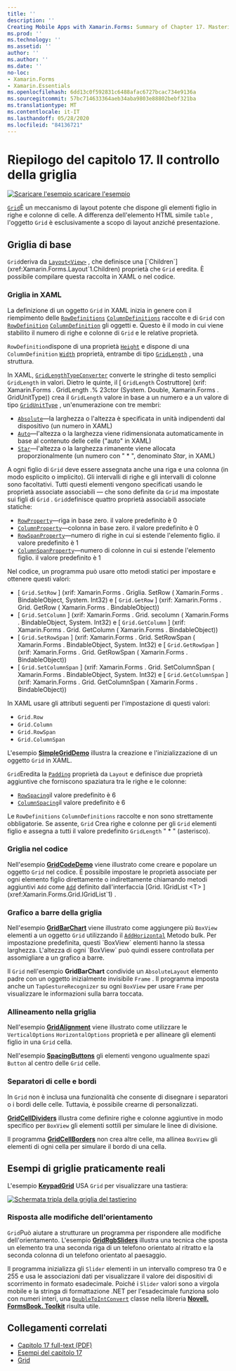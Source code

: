 ```yaml
---
title: ''
description: ''
Creating Mobile Apps with Xamarin.Forms: Summary of Chapter 17. Mastering the Grid''
ms.prod: ''
ms.technology: ''
ms.assetid: ''
author: ''
ms.author: ''
ms.date: ''
no-loc:
- Xamarin.Forms
- Xamarin.Essentials
ms.openlocfilehash: 6dd13c0f592831c6488afac6727bcac734e9136a
ms.sourcegitcommit: 57bc714633364aeb34aba9803e88802bebf321ba
ms.translationtype: MT
ms.contentlocale: it-IT
ms.lasthandoff: 05/28/2020
ms.locfileid: "84136721"
---
```

# <a name="summary-of-chapter-17-mastering-the-grid"></a>Riepilogo del capitolo 17. Il controllo della griglia

[![Scaricare ](~/media/shared/download.png) l'esempio scaricare l'esempio](https://github.com/xamarin/xamarin-forms-book-samples/tree/master/Chapter17)

[`Grid`](xref:Xamarin.Forms.Grid)È un meccanismo di layout potente che dispone gli elementi figlio in righe e colonne di celle. A differenza dell'elemento HTML simile `table` , l'oggetto `Grid` è esclusivamente a scopo di layout anziché presentazione.

## <a name="the-basic-grid"></a>Griglia di base

`Grid`deriva da [`Layout<View>`](xref:Xamarin.Forms.Layout`1) , che definisce una [`Children`](xref:Xamarin.Forms.Layout`1.Children) proprietà che `Grid` eredita. È possibile compilare questa raccolta in XAML o nel codice.

### <a name="the-grid-in-xaml"></a>Griglia in XAML

La definizione di un oggetto `Grid` in XAML inizia in genere con il riempimento delle [`RowDefinitions`](xref:Xamarin.Forms.Grid.RowDefinitions) [`ColumnDefinitions`](xref:Xamarin.Forms.Grid.ColumnDefinitions) raccolte e di `Grid` con [`RowDefinition`](xref:Xamarin.Forms.RowDefinition) [`ColumnDefinition`](xref:Xamarin.Forms.ColumnDefinition) gli oggetti e. Questo è il modo in cui viene stabilito il numero di righe e colonne di `Grid` e le relative proprietà.

`RowDefinition`dispone di una proprietà [`Height`](xref:Xamarin.Forms.RowDefinition.Height) e dispone di una `ColumnDefinition` [`Width`](xref:Xamarin.Forms.ColumnDefinition.Width) proprietà, entrambe di tipo [`GridLength`](xref:Xamarin.Forms.GridLength) , una struttura.

In XAML, [`GridLengthTypeConverter`](xref:Xamarin.Forms.GridLengthTypeConverter) converte le stringhe di testo semplici `GridLength` in valori. Dietro le quinte, il [ `GridLength` Costruttore] (xrif: Xamarin.Forms . GridLength .% 23ctor (System. Double, Xamarin.Forms . GridUnitType)) crea il `GridLength` valore in base a un numero e a un valore di tipo [`GridUnitType`](xref:Xamarin.Forms.GridUnitType) , un'enumerazione con tre membri:

- [`Absolute`](xref:Xamarin.Forms.GridUnitType.Absolute)&mdash;la larghezza o l'altezza è specificata in unità indipendenti dal dispositivo (un numero in XAML)
- [`Auto`](xref:Xamarin.Forms.GridUnitType.Auto)&mdash;l'altezza o la larghezza viene ridimensionata automaticamente in base al contenuto delle celle ("auto" in XAML)
- [`Star`](xref:Xamarin.Forms.GridUnitType.Star)&mdash;l'altezza o la larghezza rimanente viene allocata proporzionalmente (un numero con " \* ", denominato *Star*, in XAML)

A ogni figlio di `Grid` deve essere assegnata anche una riga e una colonna (in modo esplicito o implicito). Gli intervalli di righe e gli intervalli di colonne sono facoltativi. Tutti questi elementi vengono specificati usando le proprietà associate associabili &mdash; che sono definite da `Grid` ma impostate sui figli di `Grid` . `Grid`definisce quattro proprietà associabili associate statiche:

- [`RowProperty`](xref:Xamarin.Forms.Grid.RowProperty)&mdash;riga in base zero. il valore predefinito è 0
- [`ColumnProperty`](xref:Xamarin.Forms.Grid.ColumnProperty)&mdash;colonna in base zero. il valore predefinito è 0
- [`RowSpanProperty`](xref:Xamarin.Forms.Grid.RowSpanProperty)&mdash;numero di righe in cui si estende l'elemento figlio. il valore predefinito è 1
- [`ColumnSpanProperty`](xref:Xamarin.Forms.Grid.ColumnSpanProperty)&mdash;numero di colonne in cui si estende l'elemento figlio. il valore predefinito è 1

Nel codice, un programma può usare otto metodi statici per impostare e ottenere questi valori:

- [ `Grid.SetRow` ] (xrif: Xamarin.Forms . Griglia. SetRow ( Xamarin.Forms . BindableObject, System. Int32) e [ `Grid.GetRow` ] (xrif: Xamarin.Forms . Grid. GetRow ( Xamarin.Forms . BindableObject))
- [ `Grid.SetColumn` ] (xrif: Xamarin.Forms . Grid. secolumn ( Xamarin.Forms . BindableObject, System. Int32) e [ `Grid.GetColumn` ] (xrif: Xamarin.Forms . Grid. GetColumn ( Xamarin.Forms . BindableObject))
- [ `Grid.SetRowSpan` ] (xrif: Xamarin.Forms . Grid. SetRowSpan ( Xamarin.Forms . BindableObject, System. Int32) e [ `Grid.GetRowSpan` ] (xrif: Xamarin.Forms . Grid. GetRowSpan ( Xamarin.Forms . BindableObject))
- [ `Grid.SetColumnSpan` ] (xrif: Xamarin.Forms . Grid. SetColumnSpan ( Xamarin.Forms . BindableObject, System. Int32) e [ `Grid.GetColumnSpan` ] (xrif: Xamarin.Forms . Grid. GetColumnSpan ( Xamarin.Forms . BindableObject))

In XAML usare gli attributi seguenti per l'impostazione di questi valori:

- `Grid.Row`
- `Grid.Column`
- `Grid.RowSpan`
- `Grid.ColumnSpan`

L'esempio [**SimpleGridDemo**](https://github.com/xamarin/xamarin-forms-book-samples/tree/master/Chapter17/SimpleGridDemo) illustra la creazione e l'inizializzazione di un oggetto `Grid` in XAML.

`Grid`Eredita la [`Padding`](xref:Xamarin.Forms.Layout.Padding) proprietà da `Layout` e definisce due proprietà aggiuntive che forniscono spaziatura tra le righe e le colonne:

- [`RowSpacing`](xref:Xamarin.Forms.Grid.RowSpacing)il valore predefinito è 6
- [`ColumnSpacing`](xref:Xamarin.Forms.Grid.ColumnSpacing)il valore predefinito è 6

Le `RowDefinitions` `ColumnDefinitions` raccolte e non sono strettamente obbligatorie. Se assente, `Grid` Crea righe e colonne per gli `Grid` elementi figlio e assegna a tutti il valore predefinito `GridLength` " \* " (asterisco).

### <a name="the-grid-in-code"></a>Griglia nel codice

Nell'esempio [**GridCodeDemo**](https://github.com/xamarin/xamarin-forms-book-samples/tree/master/Chapter17/GridCodeDemo) viene illustrato come creare e popolare un oggetto `Grid` nel codice. È possibile impostare le proprietà associate per ogni elemento figlio direttamente o indirettamente chiamando metodi aggiuntivi `Add` come [`Add`](xref:Xamarin.Forms.Grid.IGridList`1.Add*) definito dall'interfaccia [Grid. IGridList <T> ](xref:Xamarin.Forms.Grid.IGridList`1) .

### <a name="the-grid-bar-chart"></a>Grafico a barre della griglia

Nell'esempio [**GridBarChart**](https://github.com/xamarin/xamarin-forms-book-samples/tree/master/Chapter17/GridBarChart) viene illustrato come aggiungere più `BoxView` elementi a un oggetto `Grid` utilizzando il [`AddHorizontal`](xref:Xamarin.Forms.Grid.IGridList`1.AddHorizontal*) Metodo bulk. Per impostazione predefinita, questi `BoxView` elementi hanno la stessa larghezza. L'altezza di ogni `BoxView` può quindi essere controllata per assomigliare a un grafico a barre.

Il `Grid` nell'esempio **GridBarChart** condivide un `AbsoluteLayout` elemento padre con un oggetto inizialmente invisibile `Frame` . Il programma imposta anche un `TapGestureRecognizer` su ogni `BoxView` per usare `Frame` per visualizzare le informazioni sulla barra toccata.

### <a name="alignment-in-the-grid"></a>Allineamento nella griglia

Nell'esempio [**GridAlignment**](https://github.com/xamarin/xamarin-forms-book-samples/tree/master/Chapter17/GridAlignment) viene illustrato come utilizzare le `VerticalOptions` `HorizontalOptions` proprietà e per allineare gli elementi figlio in una `Grid` cella.

Nell'esempio [**SpacingButtons**](https://github.com/xamarin/xamarin-forms-book-samples/tree/master/Chapter17/SpacingButtons) gli elementi vengono ugualmente spazi `Button` al centro delle `Grid` celle.

### <a name="cell-dividers-and-borders"></a>Separatori di celle e bordi

In `Grid` non è inclusa una funzionalità che consente di disegnare i separatori o i bordi delle celle. Tuttavia, è possibile crearne di personalizzati.

[**GridCellDividers**](https://github.com/xamarin/xamarin-forms-book-samples/tree/master/Chapter17/GridCellDividers) illustra come definire righe e colonne aggiuntive in modo specifico per `BoxView` gli elementi sottili per simulare le linee di divisione.

Il programma [**GridCellBorders**](https://github.com/xamarin/xamarin-forms-book-samples/tree/master/Chapter17/GridCellBorders) non crea altre celle, ma allinea `BoxView` gli elementi di ogni cella per simulare il bordo di una cella.

## <a name="almost-real-life-grid-examples"></a>Esempi di griglie praticamente reali

L'esempio [**KeypadGrid**](https://github.com/xamarin/xamarin-forms-book-samples/tree/master/Chapter17/KeypadGrid) USA `Grid` per visualizzare una tastiera:

[![Schermata tripla della griglia del tastierino](images/ch17fg12-small.png "Griglia tastiera")](images/ch17fg12-large.png#lightbox "Griglia tastiera")

### <a name="responding-to-orientation-changes"></a>Risposta alle modifiche dell'orientamento

`Grid`Può aiutare a strutturare un programma per rispondere alle modifiche dell'orientamento. L'esempio [**GridRgbSliders**](https://github.com/xamarin/xamarin-forms-book-samples/tree/master/Chapter17/GridRgbSliders) illustra una tecnica che sposta un elemento tra una seconda riga di un telefono orientato al ritratto e la seconda colonna di un telefono orientato al paesaggio.

Il programma inizializza gli `Slider` elementi in un intervallo compreso tra 0 e 255 e usa le associazioni dati per visualizzare il valore dei dispositivi di scorrimento in formato esadecimale. Poiché i `Slider` valori sono a virgola mobile e la stringa di formattazione .NET per l'esadecimale funziona solo con numeri interi, una [`DoubleToIntConvert`](https://github.com/xamarin/xamarin-forms-book-samples/blob/master/Libraries/Xamarin.FormsBook.Toolkit/Xamarin.FormsBook.Toolkit/DoubleToIntConverter.cs) classe nella libreria [**Novell. FormsBook. Toolkit**](https://github.com/xamarin/xamarin-forms-book-samples/tree/master/Libraries/Xamarin.FormsBook.Toolkit) risulta utile.

## <a name="related-links"></a>Collegamenti correlati

- [Capitolo 17 full-text (PDF)](https://download.xamarin.com/developer/xamarin-forms-book/XamarinFormsBook-Ch17-Apr2016.pdf)
- [Esempi del capitolo 17](https://github.com/xamarin/xamarin-forms-book-samples/tree/master/Chapter17)
- [Grid](~/xamarin-forms/user-interface/layouts/grid.md)
